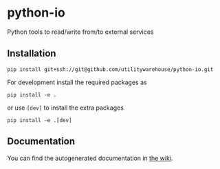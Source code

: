 # python-io

Python tools to read/write from/to external services

## Installation

```
pip install git+ssh://git@github.com/utilitywarehouse/python-io.git
```

For development install the required packages as

```
pip install -e .
```

or use `[dev]` to install the extra packages

```
pip install -e .[dev]
```

## Documentation

You can find the autogenerated documentation in [the wiki](https://github.com/utilitywarehouse/python-io/wiki).
